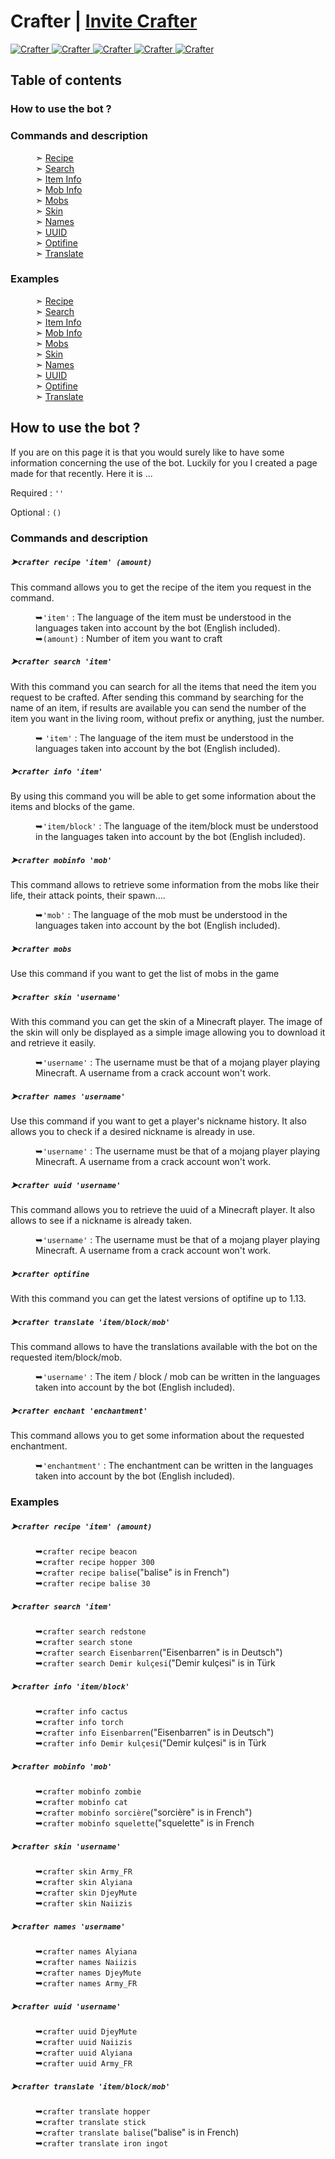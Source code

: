 <h1>Crafter | <a href="https://discord.com/oauth2/authorize?client_id=740727392041041981&permissions=311360&scope=bot">Invite Crafter</a></h1>
<a href="https://top.gg/bot/740727392041041981"> 
  <img src="https://top.gg/api/widget/status/740727392041041981.svg" alt="Crafter" />
  <img src="https://top.gg/api/widget/servers/740727392041041981.svg?noavatar=true" alt="Crafter" />
  <img src="https://top.gg/api/widget/upvotes/740727392041041981.svg?noavatar=true" alt="Crafter" />
  <img src="https://top.gg/api/widget/lib/740727392041041981.svg?noavatar=true" alt="Crafter" />
  <img src="https://top.gg/api/widget/owner/740727392041041981.svg?noavatar=true" alt="Crafter" />
</a>

<h2>Table of contents</h2>
  <h3>How to use the bot ?</H3>
  <h3>Commands and description</h3>
  <dl>
    <dd>➣ <a href="https://github.com/Army-py/Crafter-Bot/blob/main/USE.md#crafter-recipe-item-amount">Recipe</a></dd>
    <dd>➣ <a href="https://github.com/Army-py/Crafter-Bot/blob/main/USE.md#crafter-search-item">Search</a></dd>
    <dd>➣ <a href="https://github.com/Army-py/Crafter-Bot/blob/main/USE.md#crafter-info-item">Item Info</a></li>
    <dd>➣ <a href="https://github.com/Army-py/Crafter-Bot/blob/main/USE.md#crafter-mobinfo-mob">Mob Info</a></dd>
    <dd>➣ <a href="https://github.com/Army-py/Crafter-Bot/blob/main/USE.md#crafter-mobs">Mobs</a></dd>
    <dd>➣ <a href="https://github.com/Army-py/Crafter-Bot/blob/main/USE.md#crafter-skin-username">Skin</a></dd>
    <dd>➣ <a href="https://github.com/Army-py/Crafter-Bot/blob/main/USE.md#crafter-names-username">Names</a></dd>
    <dd>➣ <a href="https://github.com/Army-py/Crafter-Bot/blob/main/USE.md#crafter-uuid-username">UUID</a></dd>
    <dd>➣ <a href="https://github.com/Army-py/Crafter-Bot/blob/main/USE.md#crafter-optifine">Optifine</a></dd>
    <dd>➣ <a href="https://github.com/Army-py/Crafter-Bot/blob/main/USE.md#crafter-translate-itemblockmob">Translate</a></dd>
  </dl>
  <h3>Examples</h3>
  <dl>
    <dd>➣ <a href="https://github.com/Army-py/Crafter-Bot/blob/main/USE.md#crafter-recipe-item-amount-1">Recipe</a></dd>
    <dd>➣ <a href="https://github.com/Army-py/Crafter-Bot/blob/main/USE.md#crafter-search-item-1">Search</a></dd>
    <dd>➣ <a href="https://github.com/Army-py/Crafter-Bot/blob/main/USE.md#crafter-info-item-1">Item Info</a></li>
    <dd>➣ <a href="https://github.com/Army-py/Crafter-Bot/blob/main/USE.md#crafter-mobinfo-mob-1">Mob Info</a></dd>
    <dd>➣ <a href="https://github.com/Army-py/Crafter-Bot/blob/main/USE.md#crafter-mobs-1">Mobs</a></dd>
    <dd>➣ <a href="https://github.com/Army-py/Crafter-Bot/blob/main/USE.md#crafter-skin-username-1">Skin</a></dd>
    <dd>➣ <a href="https://github.com/Army-py/Crafter-Bot/blob/main/USE.md#crafter-names-username-1">Names</a></dd>
    <dd>➣ <a href="https://github.com/Army-py/Crafter-Bot/blob/main/USE.md#crafter-uuid-username-1">UUID</a></dd>
    <dd>➣ <a href="https://github.com/Army-py/Crafter-Bot/blob/main/USE.md#crafter-optifine-1">Optifine</a></dd>
    <dd>➣ <a href="https://github.com/Army-py/Crafter-Bot/blob/main/USE.md#crafter-translate-itemblockmob-1">Translate</a></dd>
  </dl>

<h2>How to use the bot ?</h2>

If you are on this page it is that you would surely like to have some information concerning the use of the bot. Luckily for you I created a page made for that recently. Here it is ...

<div>
  Required : <code>''</code>

  Optional : <code>()</code>
</div>


<h3>Commands and description</h3>

<h5>➤<code>crafter recipe 'item' (amount)</code></h4>
This command allows you to get the recipe of the item you request in the command.
<p></p>
<dl>
  <dd>➥<code>'item'</code> : The language of the item must be understood in the languages taken into account by the bot (English included).</dd>
  <dd></dd>
  <dd>➥<code>(amount)</code> : Number of item you want to craft</dd>
</dl>


<h5>➤<code>crafter search 'item'</code></h5>
With this command you can search for all the items that need the item you request to be crafted.
After sending this command by searching for the name of an item, if results are available you can send the number of the item you want in the living room, without prefix or anything, just the number.
<p></p>
<dl>
  <dd>➥ <code>'item'</code> : The language of the item must be understood in the languages taken into account by the bot (English included).</dd>
</dl>


<h5>➤<code>crafter info 'item'</code></h5>
By using this command you will be able to get some information about the items and blocks of the game.
<p></p>
<dl>
  <dd>➥<code>'item/block'</code> : The language of the item/block must be understood in the languages taken into account by the bot (English included).</dd>
</dl>


<h5>➤<code>crafter mobinfo 'mob'</code></h5>
This command allows to retrieve some information from the mobs like their life, their attack points, their spawn....
<p></p>
<dl>
  <dd>➥<code>'mob'</code> : The language of the mob must be understood in the languages taken into account by the bot (English included).</dd>
</dl>


<h5>➤<code>crafter mobs</code></h5>
Use this command if you want to get the list of mobs in the game


<h5>➤<code>crafter skin 'username'</code></h5>
With this command you can get the skin of a Minecraft player.
The image of the skin will only be displayed as a simple image allowing you to download it and retrieve it easily.
<p></p>
<dl>
  <dd>➥<code>'username'</code> : The username must be that of a mojang player playing Minecraft. A username from a crack account won't work.</dd>
</dl>


<h5>➤<code>crafter names 'username'</code></h5>
Use this command if you want to get a player's nickname history. It also allows you to check if a desired nickname is already in use.
<p></p>
<dl>
  <dd>➥<code>'username'</code> : The username must be that of a mojang player playing Minecraft. A username from a crack account won't work.</dd>
</dl>


<h5>➤<code>crafter uuid 'username'</code></h5>
This command allows you to retrieve the uuid of a Minecraft player. It also allows to see if a nickname is already taken.
<p></p>
<dl>
  <dd>➥<code>'username'</code> : The username must be that of a mojang player playing Minecraft. A username from a crack account won't work.</dd>
</dl>

<h5>➤<code>crafter optifine</code></h5>
With this command you can get the latest versions of optifine up to 1.13.


<h5>➤<code>crafter translate 'item/block/mob'</code></h5>
This command allows to have the translations available with the bot on the requested item/block/mob.
<p></p>
<dl>
  <dd>➥<code>'username'</code> : The item / block / mob can be written in the languages taken into account by the bot (English included).</dd>
</dl>


<h5>➤<code>crafter enchant 'enchantment'</code></h5>
This command allows you to get some information about the requested enchantment.
<p></p>
<dl>
  <dd>➥<code>'enchantment'</code> : The enchantment can be written in the languages taken into account by the bot (English included).</dd>
</dl>


<h3>Examples</h3>
<h5>➤<code>crafter recipe 'item' (amount)</code></h5>
<p></p>
<dl>
  <dd>➥<code>crafter recipe beacon</code></dd>
  <dd>➥<code>crafter recipe hopper 300</code></dd>
  <dd>➥<code>crafter recipe balise</code>("balise" is in French")</dd>
  <dd>➥<code>crafter recipe balise 30</code></dd>
</dl>


<h5>➤<code>crafter search 'item'</code></h5>
<p></p>
<dl>
  <dd>➥<code>crafter search redstone</code></dd>
  <dd>➥<code>crafter search stone</code></dd>
  <dd>➥<code>crafter search Eisenbarren</code>("Eisenbarren" is in Deutsch")</dd>
  <dd>➥<code>crafter search Demir kulçesi</code>("Demir kulçesi" is in Türk</dd>
</dl>


<h5>➤<code>crafter info 'item/block'</code></h5>
<p></p>
<dl>
  <dd>➥<code>crafter info cactus</code></dd>
  <dd>➥<code>crafter info torch</code></dd>
  <dd>➥<code>crafter info Eisenbarren</code>("Eisenbarren" is in Deutsch")</dd>
  <dd>➥<code>crafter info Demir kulçesi</code>("Demir kulçesi" is in Türk</dd>
</dl>


<h5>➤<code>crafter mobinfo 'mob'</code></h5>
<p></p>
<dl>
  <dd>➥<code>crafter mobinfo zombie</code></dd>
  <dd>➥<code>crafter mobinfo cat</code></dd>
  <dd>➥<code>crafter mobinfo sorcière</code>("sorcière" is in French")</dd>
  <dd>➥<code>crafter mobinfo squelette</code>("squelette" is in French</dd>
</dl>


<h5>➤<code>crafter skin 'username'</code></h5>
<p></p>
<dl>
  <dd>➥<code>crafter skin Army_FR</code></dd>
  <dd>➥<code>crafter skin Alyiana</code></dd>
  <dd>➥<code>crafter skin DjeyMute</code></dd>
  <dd>➥<code>crafter skin Naiizis</code></dd>
</dl>


<h5>➤<code>crafter names 'username'</code></h4>
<p></p>
<dl>
  <dd>➥<code>crafter names Alyiana</code></dd>
  <dd>➥<code>crafter names Naiizis</code></dd>
  <dd>➥<code>crafter names DjeyMute</code></dd>
  <dd>➥<code>crafter names Army_FR</code></dd>
</dl>


<h5>➤<code>crafter uuid 'username'</code></h4>
<p></p>
<dl>
  <dd>➥<code>crafter uuid DjeyMute</code></dd>
  <dd>➥<code>crafter uuid Naiizis</code></dd>
  <dd>➥<code>crafter uuid Alyiana</code></dd>
  <dd>➥<code>crafter uuid Army_FR</code></dd>
</dl>


<h5>➤<code>crafter translate 'item/block/mob'</code></h4>
<p></p>
<dl>
  <dd>➥<code>crafter translate hopper</code></dd>
  <dd>➥<code>crafter translate stick</code></dd>
  <dd>➥<code>crafter translate balise</code>("balise" is in French)</dd>
  <dd>➥<code>crafter translate iron ingot</code></dd>
</dl>
